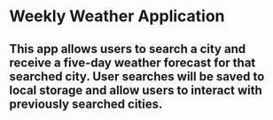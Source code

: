 # Weekly Weather Application
## This app allows users to search a city and receive a five-day weather forecast for that searched city. User searches will be saved to local storage and allow users to interact with previously searched cities. 
